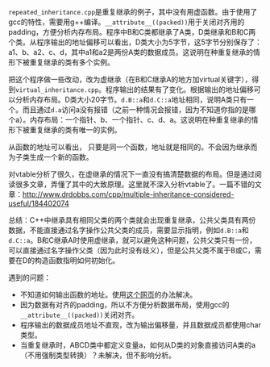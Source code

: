 `repeated_inheritance.cpp`是重复继承的例子，其中没有用虚函数。由于使用了gcc的特性，需要用g++编译。`__attribute__((packed))`用于关闭对齐用的padding，方便分析内存布局。程序中B和C类都继承了A类，D类继承和B和C两个类。从程序输出的地址偏移可以看出，D类大小为5字节，这5字节分别保存了：a1、b、a2、c、d，其中a1和a2是两份A类的数据成员。这说明在种重复继承的情形下被重复继承的类有多个实例。

把这个程序做一些改动，改为虚继承（在B和C继承A的地方加virtual关键字），得到`virtual_inheritance.cpp`。程序输出的结果有了变化。根据输出的地址偏移可以分析内存布局。D类大小20字节。`d.B::a`和`d.C::a`地址相同，说明A类只有一个。而且通过`d.a`访问a没有报错（之前一种情况会报错，因为不知道你指的是哪个a）。内存布局：一个指针、b、一个指针、c、d、a。这说明在种重复继承的情形下被重复继承的类有唯一的实例。

从函数的地址可以看出， 只要是同一个函数，地址就是相同的。不会因为继承而为子类生成一个新的函数。

对vtable分析了很久，在虚继承的情况下一直没有搞清楚数据的布局。但是通过阅读很多文章，弄懂了其中的大致原理。这里就不深入分析vtable了。一篇不错的文章：http://www.drdobbs.com/cpp/multiple-inheritance-considered-useful/184402074

总结：C++中继承具有相同父类的两个类就会出现重复继承，公共父类具有两份数据，不能直接通过名字操作公共父类的成员，需要显示指明，例如`d.B::a`和`d.C::a`。B和C继承A时使用虚继承，就可以避免这种问题，公共父类只有一份，可以直接通过名字操作父类（因为此时没有歧义），但是公共父类不属于B或C，需要在D的构造函数指明如何初始化。

遇到的问题：

- 不知道如何输出函数的地址。使用[这个网页](http://stackoverflow.com/questions/3068144/print-address-of-virtual-member-function)的办法解决。
- 因为数据有对齐的padding，所以不方便分析数据布局，使用gcc的`__attribute__((packed))`关闭对齐。
- 程序输出的数据成员地址不直观，改为输出偏移量，并且数据成员都使用char类型。
- 当重复继承时，ABCD类中都定义变量a，如何从D类的对象直接访问A类的a（不用强制类型转换）？未解决，但不影响分析。